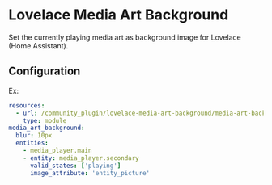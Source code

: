 # Lovelace Media Art Background

Set the currently playing media art as background image for Lovelace (Home Assistant).

## Configuration 

Ex:
```yaml
resources:
  - url: /community_plugin/lovelace-media-art-background/media-art-background.js
    type: module
media_art_background:
  blur: 10px
  entities:
    - media_player.main
    - entity: media_player.secondary
      valid_states: ['playing']
      image_attribute: 'entity_picture'
```
